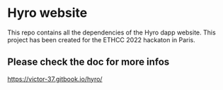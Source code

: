 # Hyro website

This repo contains all the dependencies of the Hyro dapp website. This project has been created for the ETHCC 2022 hackaton in Paris.

## Please check the doc for more infos

https://victor-37.gitbook.io/hyro/

